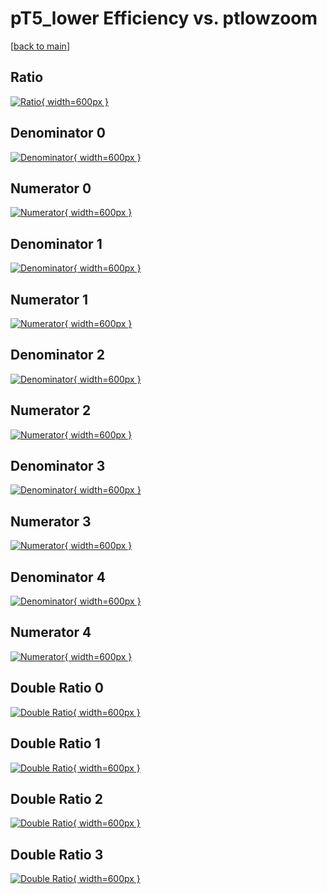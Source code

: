# pT5_lower Efficiency vs. ptlowzoom

[[back to main](./)]



## Ratio

[![Ratio](../mtv/var/pT5_lower_vtr_11_1_eff_ptlowzoom.png){ width=600px }](../mtv/var/pT5_lower_vtr_11_1_eff_ptlowzoom.pdf)

## Denominator 0

[![Denominator](../mtv/den/pT5_lower_vtr_11_1_eff_ptlowzoom_den0.png){ width=600px }](../mtv/den/pT5_lower_vtr_11_1_eff_ptlowzoom_den0.pdf)

## Numerator 0

[![Numerator](../mtv/num/pT5_lower_vtr_11_1_eff_ptlowzoom_num0.png){ width=600px }](../mtv/num/pT5_lower_vtr_11_1_eff_ptlowzoom_num0.pdf)

## Denominator 1

[![Denominator](../mtv/den/pT5_lower_vtr_11_1_eff_ptlowzoom_den1.png){ width=600px }](../mtv/den/pT5_lower_vtr_11_1_eff_ptlowzoom_den1.pdf)

## Numerator 1

[![Numerator](../mtv/num/pT5_lower_vtr_11_1_eff_ptlowzoom_num1.png){ width=600px }](../mtv/num/pT5_lower_vtr_11_1_eff_ptlowzoom_num1.pdf)

## Denominator 2

[![Denominator](../mtv/den/pT5_lower_vtr_11_1_eff_ptlowzoom_den2.png){ width=600px }](../mtv/den/pT5_lower_vtr_11_1_eff_ptlowzoom_den2.pdf)

## Numerator 2

[![Numerator](../mtv/num/pT5_lower_vtr_11_1_eff_ptlowzoom_num2.png){ width=600px }](../mtv/num/pT5_lower_vtr_11_1_eff_ptlowzoom_num2.pdf)

## Denominator 3

[![Denominator](../mtv/den/pT5_lower_vtr_11_1_eff_ptlowzoom_den3.png){ width=600px }](../mtv/den/pT5_lower_vtr_11_1_eff_ptlowzoom_den3.pdf)

## Numerator 3

[![Numerator](../mtv/num/pT5_lower_vtr_11_1_eff_ptlowzoom_num3.png){ width=600px }](../mtv/num/pT5_lower_vtr_11_1_eff_ptlowzoom_num3.pdf)

## Denominator 4

[![Denominator](../mtv/den/pT5_lower_vtr_11_1_eff_ptlowzoom_den4.png){ width=600px }](../mtv/den/pT5_lower_vtr_11_1_eff_ptlowzoom_den4.pdf)

## Numerator 4

[![Numerator](../mtv/num/pT5_lower_vtr_11_1_eff_ptlowzoom_num4.png){ width=600px }](../mtv/num/pT5_lower_vtr_11_1_eff_ptlowzoom_num4.pdf)

## Double Ratio 0

[![Double Ratio](../mtv/ratio/pT5_lower_vtr_11_1_eff_ptlowzoom_ratio0.png){ width=600px }](../mtv/ratio/pT5_lower_vtr_11_1_eff_ptlowzoom_ratio0.pdf)

## Double Ratio 1

[![Double Ratio](../mtv/ratio/pT5_lower_vtr_11_1_eff_ptlowzoom_ratio1.png){ width=600px }](../mtv/ratio/pT5_lower_vtr_11_1_eff_ptlowzoom_ratio1.pdf)

## Double Ratio 2

[![Double Ratio](../mtv/ratio/pT5_lower_vtr_11_1_eff_ptlowzoom_ratio2.png){ width=600px }](../mtv/ratio/pT5_lower_vtr_11_1_eff_ptlowzoom_ratio2.pdf)

## Double Ratio 3

[![Double Ratio](../mtv/ratio/pT5_lower_vtr_11_1_eff_ptlowzoom_ratio3.png){ width=600px }](../mtv/ratio/pT5_lower_vtr_11_1_eff_ptlowzoom_ratio3.pdf)

